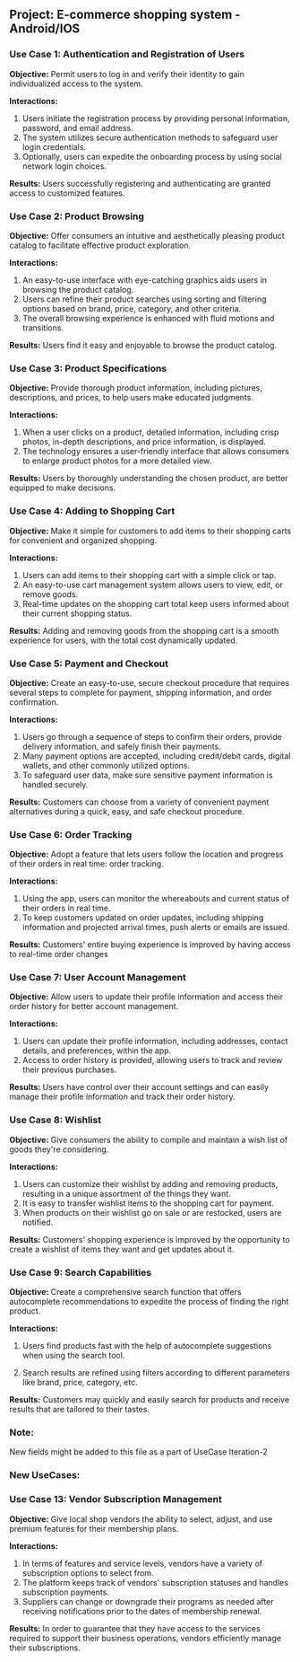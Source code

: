 ## Project: E-commerce shopping system - Android/IOS

### **Use Case 1: Authentication and Registration of Users**

**Objective:** Permit users to log in and verify their identity to gain individualized access to the system.

**Interactions:**
1. Users initiate the registration process by providing personal information, password, and email address.
2. The system utilizes secure authentication methods to safeguard user login credentials.
3. Optionally, users can expedite the onboarding process by using social network login choices.

**Results:** Users successfully registering and authenticating are granted access to customized features.

### Use Case 2: Product Browsing

**Objective:** Offer consumers an intuitive and aesthetically pleasing product catalog to facilitate effective product exploration.

**Interactions:**
1. An easy-to-use interface with eye-catching graphics aids users in browsing the product catalog.
2. Users can refine their product searches using sorting and filtering options based on brand, price, category, and other criteria.
3. The overall browsing experience is enhanced with fluid motions and transitions.

**Results:** Users find it easy and enjoyable to browse the product catalog.

### **Use Case 3: Product Specifications**
 
**Objective:** Provide thorough product information, including pictures, descriptions, and prices, to help users make educated judgments.
 
**Interactions:**
1. When a user clicks on a product, detailed information, including crisp photos, in-depth descriptions, and price information, is displayed.
2. The technology ensures a user-friendly interface that allows consumers to enlarge product photos for a more detailed view.
 
**Results:** Users by thoroughly understanding the chosen product, are better equipped to make decisions.

### Use Case 4: Adding to Shopping Cart

**Objective:** Make it simple for customers to add items to their shopping carts for convenient and organized shopping.

**Interactions:**
1. Users can add items to their shopping cart with a simple click or tap.
2. An easy-to-use cart management system allows users to view, edit, or remove goods.
3. Real-time updates on the shopping cart total keep users informed about their current shopping status.

**Results:** Adding and removing goods from the shopping cart is a smooth experience for users, with the total cost dynamically updated.

### Use Case 5: Payment and Checkout

**Objective:** Create an easy-to-use, secure checkout procedure that requires several steps to complete for payment, shipping information, and order confirmation.

**Interactions:**
1. Users go through a sequence of steps to confirm their orders, provide delivery information, and safely finish their payments.
2. Many payment options are accepted, including credit/debit cards, digital wallets, and other commonly utilized options.
3. To safeguard user data, make sure sensitive payment information is handled securely.
  
**Results:** Customers can choose from a variety of convenient payment alternatives during a quick, easy, and safe checkout procedure.

### Use Case 6: Order Tracking
 
**Objective:** Adopt a feature that lets users follow the location and progress of their orders in real time: order tracking.
 
**Interactions:**
1. Using the app, users can monitor the whereabouts and current status of their orders in real time.
2. To keep customers updated on order updates, including shipping information and projected arrival times, push alerts or emails are issued.
 
**Results:** Customers' entire buying experience is improved by having access to real-time order changes

### Use Case 7: User Account Management   

**Objective:** Allow users to update their profile information and access their order history for better account management.                 

**Interactions:**
1. Users can update their profile information, including addresses, contact details, and preferences, within the app.
2. Access to order history is provided, allowing users to track and review their previous purchases. 

**Results:** Users have control over their account settings and can easily manage their profile information and track their order history.

### Use Case 8: Wishlist

**Objective:** Give consumers the ability to compile and maintain a wish list of goods they're considering. 

**Interactions:** 
1. Users can customize their wishlist by adding and removing products, resulting in a unique assortment of the things they want.
2. It is easy to transfer wishlist items to the shopping cart for payment.
3. When products on their wishlist go on sale or are restocked, users are notified.

**Results:** Customers' shopping experience is improved by the opportunity to create a wishlist of items they want and get updates about it.

### Use Case 9: Search Capabilities

**Objective:** Create a comprehensive search function that offers autocomplete recommendations to expedite the process of finding the right product.

**Interactions:**

1. Users find products fast with the help of autocomplete suggestions when using the search tool.

2. Search results are refined using filters according to different parameters like brand, price, category, etc.

**Results:** Customers may quickly and easily search for products and receive results that are tailored to their tastes.

### Note:
New fields might be added to this file as a part of UseCase Iteration-2

### New UseCases:

### Use Case 13: Vendor Subscription Management

**Objective:** Give local shop vendors the ability to select, adjust, and use premium features for their membership plans.

**Interactions:**
1. In terms of features and service levels, vendors have a variety of subscription options to select from.
2. The platform keeps track of vendors' subscription statuses and handles subscription payments.
3. Suppliers can change or downgrade their programs as needed after receiving notifications prior to the dates of membership renewal.

**Results:** In order to guarantee that they have access to the services required to support their business operations, vendors efficiently manage their subscriptions.
